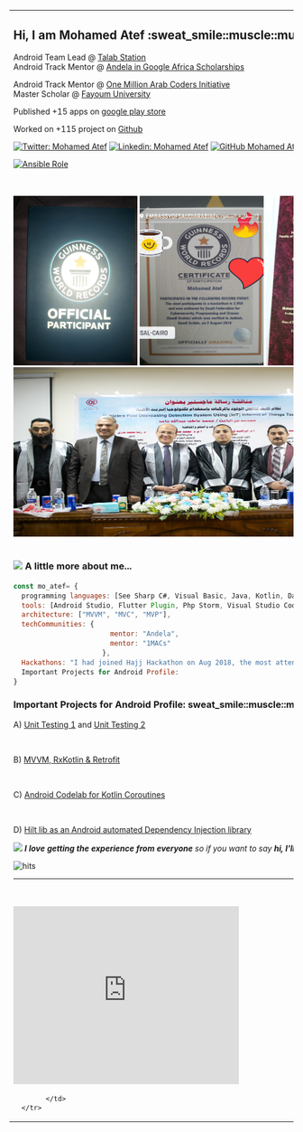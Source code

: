 <table background="#e4e7dc">
      <tr>
            <td>
                  <h2>Hi, I am Mohamed Atef :sweat_smile::muscle::muscle::sweat_smile:</h2>

<img align='right' src="https://github.com/Prof-MohamedAtef/Prof-MohamedAtef/blob/master/atef.jfif" width="350" height="300">
<p>Android Team Lead @ <a href="https://play.google.com/store/apps/details?id=mo.atef.talab.station.client">Talab Station</a></br>Android Track Mentor @ <a href="https://andela.com/">Andela in Google Africa Scholarships</a>
<p>Android Track Mentor @ <a href="https://mentor.arabcoders.ae/experts/4903">One Million Arab Coders Initiative</a></br>Master Scholar @ <a href="http://www.fayoum.edu.eg/">Fayoum University</a>
<p>Published +15 apps on <a href="https://play.google.com/store/apps/dev?id=8766826061956234248">google play store</a></br></p>
<p>Worked on +115 project on <a href="https://github.com/Prof-MohamedAtef?tab=repositories">Github</a></br></p>




[![Twitter: Mohamed Atef](https://img.shields.io/twitter/follow/_Mohamed__Atef_?style=social)](https://twitter.com/_Mohamed__Atef_)
[![Linkedin: Mohamed Atef](https://img.shields.io/badge/Prof-MohamedAtef-blue?style=flat-square&logo=Linkedin&logoColor=white&link=https://www.linkedin.com/in/prof-mohamed-atef/)](https://www.linkedin.com/in/prof-mohamed-atef/)
[![GitHub Mohamed Atef](https://img.shields.io/github/followers/Prof-MohamedAtef?label=follow&style=social)](https://github.com/Prof-MohamedAtef)

<p align='left'>
      <a href="https://github.com/Prof-MohamedAtef/Prof-MohamedAtef/blob/master/MohamedAtefAndroidDeveloperResume.pdf">
            <img alt="Ansible Role" src="https://img.shields.io/static/v1?color=orange&label=Resume&logo=Apple&logoColor=white&style=for-the-badge&message=Download">
      </a>
</p>


</br></br><img src="https://github.com/Prof-MohamedAtef/Prof-MohamedAtef/blob/master/Guinness_1.9MB.jpg" width="220" height="300">
<img src="https://github.com/Prof-MohamedAtef/Prof-MohamedAtef/blob/master/Guinness_1.9MB23.jpg" width="220" height="300">
<img src="https://github.com/Prof-MohamedAtef/Prof-MohamedAtef/blob/master/thesis.jfif" width="220" height="300">
<img src="https://github.com/Prof-MohamedAtef/Prof-MohamedAtef/blob/master/Guinness_1.9MB5.jpg" width="660" height="300">
</br></br>

### <img src="https://media.giphy.com/media/VgCDAzcKvsR6OM0uWg/giphy.gif" width="50"> A little more about me...  


```javascript
const mo_atef= {
  programming languages: [See Sharp C#, Visual Basic, Java, Kotlin, Dart, Python, PhP, Asp.Net, html, css],
  tools: [Android Studio, Flutter Plugin, Php Storm, Visual Studio Code, Xampp, MSSql Server, Microsoft Visual Studio 2010, 2013 & 2015],
  architecture: ["MVVM", "MVC", "MVP"],
  techCommunities: {
                        mentor: "Andela",
                        mentor: "1MACs"
                      },
  Hackathons: "I had joined Hajj Hackathon on Aug 2018, the most attended Software Engineering competition in the history in Jeddah, Saudi Arabia"
  Important Projects for Android Profile:
}
```
<h3>Important Projects for Android Profile: sweat_smile::muscle::muscle::sweat_smile:</h3>
<p>A) <a href="https://github.com/Prof-MohamedAtef/kotlin-data-class-raywenderlich">Unit Testing 1</a> and <a href="https://github.com/Prof-MohamedAtef/android-test-codelab-samples">Unit Testing 2</a> </p></br>
<p>B) <a href="https://github.com/Prof-MohamedAtef/ZeewAuth">MVVM, RxKotlin & Retrofit</a></p></br>
<p>C) <a href="https://github.com/Prof-MohamedAtef/coroutines-android-codelab">Android Codelab for Kotlin Coroutines</a></p></br>
<p>D) <a href="https://github.com/Prof-MohamedAtef/hilt_DepenedencyInjection_android">Hilt lib as an Android automated Dependency Injection library</a></p>

<img src="https://media.giphy.com/media/LnQjpWaON8nhr21vNW/giphy.gif" width="60"> <em><b>I love getting the experience from everyone</b> so if you want to say <b>hi, I'll be so glad! and i cannot stop you</b> :)</em>


 ![hits](https://visitor-badge.glitch.me/badge?page_id=Prof-MohamedAtef)


---

</br></br><iframe width="400" height="315" src="https://www.youtube.com/embed/cTyQPL-En1k" title="YouTube video player" frameborder="0" allow="accelerometer; autoplay; clipboard-write; encrypted-media; gyroscope; picture-in-picture" allowfullscreen></iframe>

            </td>
      </tr>

</table>
